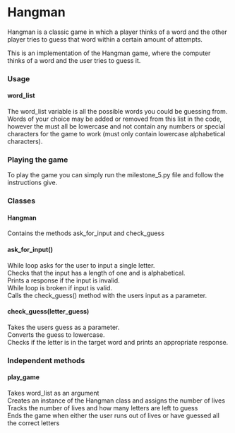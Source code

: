 # Hangman
Hangman is a classic game in which a player thinks of a word and the other player tries to guess that word within a certain amount of attempts.

This is an implementation of the Hangman game, where the computer thinks of a word and the user tries to guess it. 

### Usage
#### word_list
The word_list variable is all the possible words you could be guessing from. <br>
Words of your choice may be added or removed from this list in the code, however the must all be lowercase and not contain any numbers or special characters for the game to work (must only contain lowercase alphabetical characters).

### Playing the game
To play the game you can simply run the milestone_5.py file and follow the instructions give.


### Classes
#### Hangman

Contains the methods ask_for_input and check_guess

#### ask_for_input()
While loop asks for the user to input a single letter. <br>
Checks that the input has a length of one and is alphabetical.  <br>
Prints a response if the input is invalid.  <br>
While loop is broken if input is valid.  <br>
Calls the check_guess() method with the users input as a parameter.  <br>

#### check_guess(letter_guess)
Takes the users guess as a parameter. <br>
Converts the guess to lowercase. <br>
Checks if the letter is in the target word and prints an appropriate response. <br>

### Independent methods
#### play_game
Takes word_list as an argument <br>
Creates an instance of the Hangman class and assigns the number of lives <br>
Tracks the number of lives and how many letters are left to guess <br>
Ends the game when either the user runs out of lives or have guessed all the correct letters
